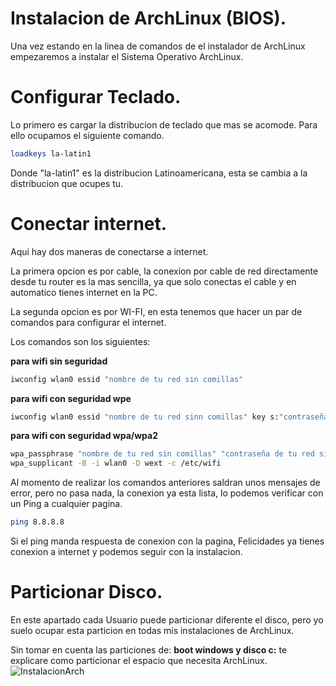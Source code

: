 # Instalacion de ArchLinux (BIOS).

Una vez estando en la linea de comandos de el instalador de ArchLinux empezaremos a instalar el Sistema Operativo ArchLinux.

# Configurar Teclado.

Lo  primero es cargar la distribucion de teclado que mas se acomode. Para ello ocupamos el siguiente comando.

```bash
loadkeys la-latin1
```
Donde "la-latin1" es la distribucion Latinoamericana, esta se cambia a la distribucion que ocupes tu.

# Conectar internet.

Aqui hay dos maneras de conectarse a internet.

La primera opcion es por cable, la conexion por cable de red directamente desde tu router es la mas sencilla, ya que solo conectas el cable y en automatico tienes internet en la PC.

La segunda opcion es por WI-FI, en esta tenemos que hacer un par de comandos para configurar el internet.

Los comandos son los siguientes:

**para wifi sin seguridad**
```bash
iwconfig wlan0 essid "nombre de tu red sin comillas"
```

**para wifi con seguridad wpe**
```bash
iwconfig wlan0 essid "nombre de tu red sinn comillas" key s:"contraseña de tu red sin comillas"
```

**para wifi con seguridad wpa/wpa2**
```bash
wpa_passphrase "nombre de tu red sin comillas" "contraseña de tu red sin comillas" > /etc/wifi 
wpa_supplicant -B -i wlan0 -D wext -c /etc/wifi
```
Al momento de realizar los comandos anteriores saldran unos mensajes de error, pero no pasa nada, la conexion ya esta lista, lo podemos verificar con un Ping a cualquier pagina.

```bash
ping 8.8.8.8
```
Si el ping manda respuesta de conexion con la pagina, Felicidades ya tienes conexion a internet y podemos seguir con la instalacion.

# Particionar Disco.

En este apartado cada Usuario puede particionar diferente el disco, pero yo suelo ocupar esta particion en todas mis instalaciones de ArchLinux.

Sin tomar en cuenta las particiones de: **boot windows y disco c:** te explicare como particionar el espacio que necesita ArchLinux. 
![InstalacionArch](documetacion/images/particion.jpeg)
